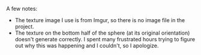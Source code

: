 A few notes:

- The texture image I use is from Imgur, so there is no image file in the project.
- The texture on the bottom half of the sphere (at its original orientation) doesn't generate correctly. I spent many frustrated hours trying to figure out why this was happening and I couldn't, so I apologize.
